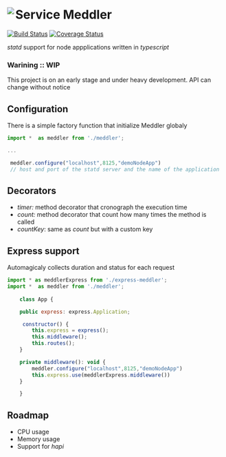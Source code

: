 # <img src="https://png.icons8.com/color/50/000000/old-woman-skin-type-3.png" align="left" valign="middle"> Service Meddler

[![Build Status](https://travis-ci.org/sammyrulez/service-meddler.svg?branch=master)](https://travis-ci.org/sammyrulez/service-meddler) [![Coverage Status](https://coveralls.io/repos/github/sammyrulez/service-meddler/badge.svg?branch=master)](https://coveralls.io/github/sammyrulez/service-meddler?branch=master)

*statd* support for node appplications written in _typescript_

### Warining :: WIP

This project is on an early stage and under heavy development. API can change without notice 

## Configuration

There is a simple factory function  that initialize Meddler globaly
```javascript
import *  as meddler from './meddler';

...

 meddler.configure("localhost",8125,"demoNodeApp") 
 // host and port of the statd server and the name of the application 

```

## Decorators

*   *timer:* method decorator that  cronograph the execution time
*   *count:* method decorator that count how many times the method is called
*   *countKey*: same as _count_ but with a custom key

## Express support

Automagicaly collects  duration and status for each request

```javascript
import * as meddlerExpress from './express-meddler';
import *  as meddler from './meddler';
    
    class App {

    public express: express.Application;

     constructor() {
        this.express = express();
        this.middleware();
        this.routes();
    }

    private middleware(): void {
        meddler.configure("localhost",8125,"demoNodeApp")
        this.express.use(meddlerExpress.middleware())
    }

    }
```

## Roadmap

*   CPU usage
*   Memory usage
*   Support for *hapi*

